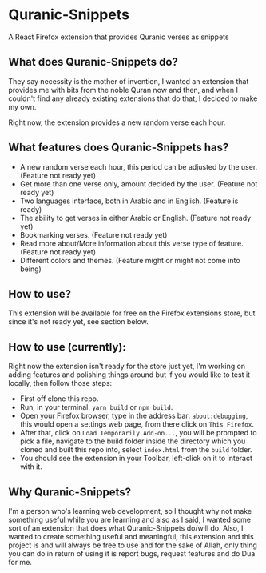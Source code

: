 # Quranic-Snippets

A React Firefox extension that provides Quranic verses as snippets

## What does Quranic-Snippets do?

They say necessity is the mother of invention, I wanted an extension that provides me with bits from the noble Quran now and then, and when I couldn't find any already existing extensions that do that, I decided to make my own.

Right now, the extension provides a new random verse each hour.


## What features does Quranic-Snippets has?

- A new random verse each hour, this period can be adjusted by the user. (Feature not ready yet)
- Get more than one verse only, amount decided by the user. (Feature not ready yet)
- Two languages interface, both in Arabic and in English. (Feature is ready)
- The ability to get verses in either Arabic or English. (Feature not ready yet)
- Bookmarking verses. (Feature not ready yet)
- Read more about/More information about this verse type of feature. (Feature not ready yet)
- Different colors and themes. (Feature might or might not come into being)

## How to use?

This extension will be available for free on the Firefox extensions store, but since it's not ready yet, see section below.

## How to use (currently): 

Right now the extension isn't ready for the store just yet, I'm working on adding features and polishing things around but if you would like to test it locally, then follow those steps:
- First off clone this repo.
- Run, in your terminal, `yarn build` or `npm build`.
- Open your Firefox browser, type in the address bar: `about:debugging`, this would open a settings web page, from there click on `This Firefox`.
- After that, click on `Load Temporarily Add-on...`, you will be prompted to pick a file, navigate to the build folder inside the directory which you cloned and built this repo into, select `index.html` from the `build` folder.
- You should see the extension in your Toolbar, left-click on it to interact with it.

## Why Quranic-Snippets?

I'm a person who's learning web development, so I thought why not make something useful while you are learning and also as I said, I wanted some sort of an extension that does what Quranic-Snippets do/will do. Also, I wanted to create something useful and meaningful, this extension and this project is and will always be free to use and for the sake of Allah, only thing you can do in return of using it is report bugs, request features and do Dua for me.
